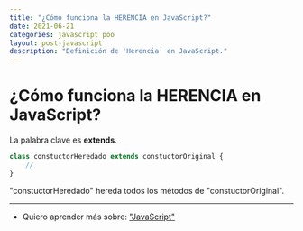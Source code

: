 ```yaml
---
title: "¿Cómo funciona la HERENCIA en JavaScript?"
date: 2021-06-21
categories: javascript poo
layout: post-javascript
description: "Definición de 'Herencia' en JavaScript."
---
```


# ¿Cómo funciona la HERENCIA en JavaScript?
La palabra clave es **extends**.

````js
class constuctorHeredado extends constuctorOriginal {
	//
}
````

"constuctorHeredado" hereda todos los métodos de "constuctorOriginal".

***

- Quiero aprender más sobre: ["JavaScript"](../00/javascript)
